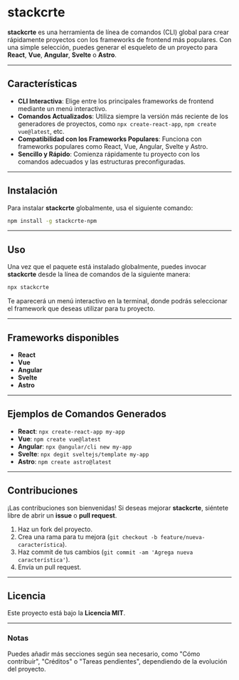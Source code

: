
# **stackcrte**

**stackcrte** es una herramienta de línea de comandos (CLI) global para crear rápidamente proyectos con los frameworks de frontend más populares. Con una simple selección, puedes generar el esqueleto de un proyecto para **React**, **Vue**, **Angular**, **Svelte** o **Astro**.

---

## **Características**

- **CLI Interactiva**: Elige entre los principales frameworks de frontend mediante un menú interactivo.
- **Comandos Actualizados**: Utiliza siempre la versión más reciente de los generadores de proyectos, como `npx create-react-app`, `npm create vue@latest`, etc.
- **Compatibilidad con los Frameworks Populares**: Funciona con frameworks populares como React, Vue, Angular, Svelte y Astro.
- **Sencillo y Rápido**: Comienza rápidamente tu proyecto con los comandos adecuados y las estructuras preconfiguradas.

---

## **Instalación**

Para instalar **stackcrte** globalmente, usa el siguiente comando: 

```bash
npm install -g stackcrte-npm
```

---

## **Uso**

Una vez que el paquete está instalado globalmente, puedes invocar **stackcrte** desde la línea de comandos de la siguiente manera:

```bash
npx stackcrte
```

Te aparecerá un menú interactivo en la terminal, donde podrás seleccionar el framework que deseas utilizar para tu proyecto.

---

## **Frameworks disponibles**

- **React**
- **Vue**
- **Angular**
- **Svelte**
- **Astro**

---

## **Ejemplos de Comandos Generados**

- **React**: `npx create-react-app my-app`
- **Vue**: `npm create vue@latest`
- **Angular**: `npx @angular/cli new my-app`
- **Svelte**: `npx degit sveltejs/template my-app`
- **Astro**: `npm create astro@latest`

---

## **Contribuciones**

¡Las contribuciones son bienvenidas! Si deseas mejorar **stackcrte**, siéntete libre de abrir un **issue** o **pull request**.

1. Haz un fork del proyecto.
2. Crea una rama para tu mejora (`git checkout -b feature/nueva-característica`).
3. Haz commit de tus cambios (`git commit -am 'Agrega nueva característica'`).
4. Envía un pull request.

---

## **Licencia**

Este proyecto está bajo la **Licencia MIT**.

---

### **Notas**

Puedes añadir más secciones según sea necesario, como "Cómo contribuir", "Créditos" o "Tareas pendientes", dependiendo de la evolución del proyecto.

